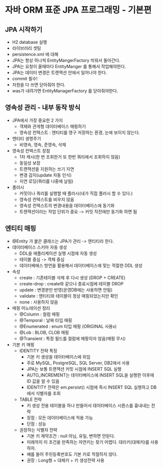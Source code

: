 # 자바 ORM 표준 JPA 프로그래밍 - 기본편

## JPA 시작하기  
- H2 database 실행 
- 라이브러리 셋팅
- persistence.xml 에 대해
- JPA는 항상 하나씩 EntityMangerFactory 띄워서 돌아간다.
- JPA는 요청이 올때마다 EntityManger 를 통해서 작업해야한다.
- JPA는 데이터 변경은 트랜잭션 안에서 일어나야 한다.
- commit 필수!
- 자원을 다 쓰면 닫아줘야 한다.
- was가 내려가면 EntityManagerFactory 를 닫아줘야한다.

## 영속성 관리 - 내부 동작 방식
- JPA에서 가장 중요한 2 가지
  - 객체와 관게형 데이터베이스 매핑하기
  - 영속성 컨텍스트 : 엔티티를 영구 저장하는 환경, 눈에 보이지 않는다.
- 엔티티 생명주기
  - 비영속, 영속, 준영속, 삭제
- 영속성 컨텍스트 장점
  - 1차 캐시(한 번 조회한거 또 한번 쿼리에서 조회하지 않음)
  - 동일성 보장
  - 트랜잭션을 지원하는 쓰기 지연
  - 변경 감지(update 자동 인식)
  - 지연 로딩(쿼리를 나중에 날림)
- 플러시 
  - 커밋이나 쿼리를 실행할 때 플러시(내가 직접 플러시 할 수 있다.)
  - 영속성 컨텍스트를 비우지 않음
  - 영속성 컨텍스트의 변경내용을 데이터베이스에 동기화
  - 트랜잭션이라는 작업 단위가 중요 -> 커밋 직전에만 동기화 하면 됨

## 엔티티 매핑
- @Entity 가 붙은 클래스는 JPA가 관리 -> 엔티티라 한다.
- 데이터베이스 스키마 자동 생성
  - DDL을 애플리케이션 실행 시점에 자동 생성
  - 테이블 중심 -> 객체 중심 
  - 데이터베애스 방언을 활용해서 데이터베이스에 맞는 적절한 DDL 생성
- 속성
  - create : 기존테이블 삭제 후 다시 생성 (DROP + CREATE)
  - create-drop : create와 같으나 종료시점에 테이블 DROP
  - update : 변경분만 반영(운영DB에는 사용하면 안됨)
  - validate : 엔티티와 테이블이 정상 매핑되었는지만 확인
  - none : 사용하지 않음
- 매핑 어노테이션 정리
  - @Column : 컬럼 매핑
  - @Temporal : 날짜 타입 매핑
  - @Enumerated : enum 타입 매핑 (ORIGINAL 사용x)
  - @Lob : BLOB, CLOB 매핑
  - @Transient : 특정 필드를 컬럼에 매팡히자 않음(매핑 무시)
- 기본 키 매핑
  - IDENTITY 전략 특징
    - 기본 키 생성을 데이터베이스에 위임
    - 주로 MySQL, PostgreSQL, SQL Server, DB2에서 사용
    - JPA는 보통 트랜잭션 커밋 시점에 INSERT SQL 실행
    - AUTO_INCREMENT는 데이터베이스에 INSERT SQL을 실행한 이후에 ID 값을 알 수 있음
    - IDENTITY 전략은 em.persist() 시점에 즉시 INSERT SQL 실행하고 DB에서 식별자를 조회
  - TABLE 전략
    - 키 생성 전용 테이블을 하나 만들어서 데이터베이스 시퀀스를 흉내내는 전략
    - 장점 : 모든 데이터베이스에 적용 가능
    - 단점 : 성능
  - 권장하는 식별자 전략
    - 기본 키 제약조건 : null 아님, 유일, 변하면 안된다.
    - 미래까지 이 조건을 만족하는 자연키는 찾기 어렵다. 대리키(대체키)를 사용하자.
    - 예를 들어 주민등록번호도 기본 키로 적절하지 않다.
    - 권장 : Long형 + 대체키 + 키 생성전략 사용
















